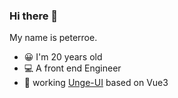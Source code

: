 ### Hi there 👋

My name is peterroe.

* 😀 I'm 20 years old
* 💻 A front end Engineer
* 🥉 working [Unge-UI](https://github.com/peterroe/Unge-UI) based on Vue3 